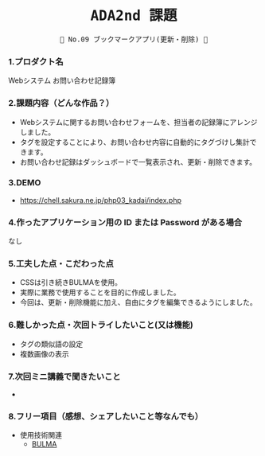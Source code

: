<div align="center">
<samp>

# ADA2nd 課題

💜 No.09 ブックマークアプリ(更新・削除) 💜

</samp>
</div>

### 1.プロダクト名

Webシステム お問い合わせ記録簿

### 2.課題内容（どんな作品？）

- Webシステムに関するお問い合わせフォームを、担当者の記録簿にアレンジしました。
- タグを設定することにより、お問い合わせ内容に自動的にタグづけし集計できます。
- お問い合わせ記録はダッシュボードで一覧表示され、更新・削除できます。

### 3.DEMO

- https://chell.sakura.ne.jp/php03_kadai/index.php

### 4.作ったアプリケーション用の ID または Password がある場合

なし

### 5.工夫した点・こだわった点

- CSSは引き続きBULMAを使用。
- 実際に業務で使用することを目的に作成しました。
- 今回は、更新・削除機能に加え、自由にタグを編集できるようにしました。

### 6.難しかった点・次回トライしたいこと(又は機能)

- タグの類似語の設定
- 複数画像の表示

### 7.次回ミニ講義で聞きたいこと

- 

### 8.フリー項目（感想、シェアしたいこと等なんでも）

- 使用技術関連
  - [BULMA](https://bulma.io/)